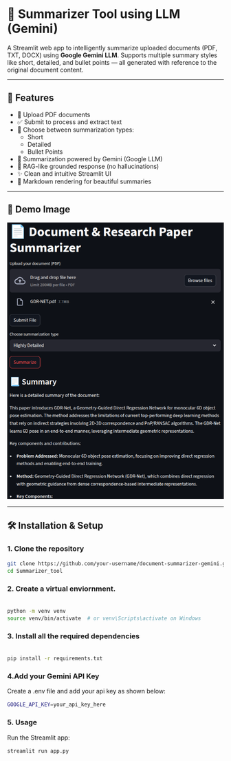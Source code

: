 # 📄 Summarizer Tool using LLM (Gemini)

A Streamlit web app to intelligently summarize uploaded documents (PDF, TXT, DOCX) using **Google Gemini LLM**. Supports multiple summary styles like short, detailed, and bullet points — all generated with reference to the original document content.

---

## 🚀 Features

- 📁 Upload PDF documents
- ✅ Submit to process and extract text
- 🔄 Choose between summarization types:
  - Short
  - Detailed
  - Bullet Points
- 💬 Summarization powered by Gemini (Google LLM)
- 🧠 RAG-like grounded response (no hallucinations)
- ✨ Clean and intuitive Streamlit UI
- 📝 Markdown rendering for beautiful summaries

---

## 🎥 Demo Image

![App Demo](img_1.png)

---

## 🛠️ Installation & Setup

### 1. Clone the repository

```bash
git clone https://github.com/your-username/document-summarizer-gemini.git
cd Summarizer_tool

```

### 2. Create a virtual enviornment.

```bash

python -m venv venv
source venv/bin/activate  # or venv\Scripts\activate on Windows

```

### 3. Install all the required dependencies

```bash

pip install -r requirements.txt

```

### 4.Add your Gemini API Key
Create a .env file and add your api key as shown below:

```bash
GOOGLE_API_KEY=your_api_key_here
```

### 5. Usage
Run the Streamlit app:

```bash
streamlit run app.py
```

